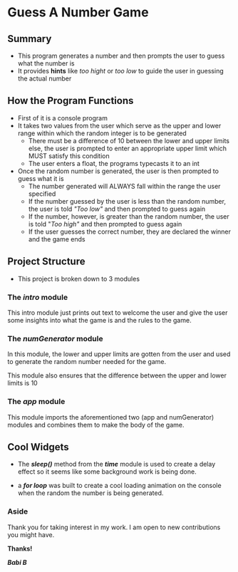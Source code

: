 # Guess A Number Game

## Summary

- This program generates a number and then  prompts the user to guess what the number is
- It provides **hints** like *too hight* or *too low* to guide the user in guessing the actual number

## How the Program Functions

- First of it is a console program 
- It takes two values from the user which serve as the upper and lower range within which the random integer is to be generated
    - There must be a difference of 10 between the lower and upper limits else, the user is prompted to enter an appropriate upper limit which MUST satisfy this condition
    - The user enters a float, the programs typecasts it to an int
- Once the random number is generated, the user is then prompted to guess what it is
    - The number generated will ALWAYS fall within the range the user specified
    - If the number guessed by the user is less than the random number, the user is told *"Too low"* and then prompted to guess again
    - If the number, however, is greater than the random number, the user is told "*Too high"* and then prompted to guess again
    - If the user guesses the correct number, they are declared the winner and the game ends

## Project Structure

- This project is broken down to 3 modules

### The *intro* module

This intro module just prints out text to welcome the user and give the user some insights into what the game is and the rules to the game.

### The *numGenerator* module

In this module, the lower and upper limits are gotten from the user and used to generate the random number needed for the game.

This module also ensures that the difference between the upper and lower limits is 10

### The *app* module

This module imports the aforementioned two (app and numGenerator) modules and combines them to make the body of the game.

## Cool Widgets

- The ***sleep()*** method from the ***time*** module is used to create a delay effect so it seems like some background work is being done.

- a ***for loop*** was built to create a cool loading animation on the console when the random the number is being generated.

### Aside

Thank you for taking interest in my work. I am open to new contributions you might have.

**Thanks!**

***Babi B***